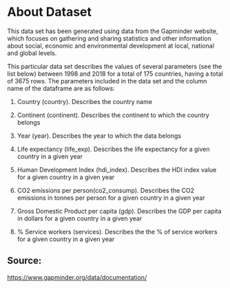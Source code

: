 # About Dataset

This data set has been generated using data from the Gapminder website, which focuses on gathering and sharing statistics and other information about social, economic and environmental development at local, national and global levels.

This particular data set describes the values of several parameters (see the list below) between 1998 and 2018 for a total of 175 countries, having a total of 3675 rows. The parameters included in the data set and the column name of the dataframe are as follows:

1. Country (country). Describes the country name

2. Continent (continent). Describes the continent to which the country belongs

3. Year (year). Describes the year to which the data belongs

4. Life expectancy (life_exp). Describes the life expectancy for a given country in a given year

5. Human Development Index (hdi_index). Describes the HDI index value for a given country in a given year

6. CO2 emissions per person(co2_consump). Describes the CO2 emissions in tonnes per person for a given country in a given year

7. Gross Domestic Product per capita (gdp). Describes the GDP per capita in dollars for a given country in a given year

8. % Service workers (services). Describes the the % of service workers for a given country in a given year

## Source:

https://www.gapminder.org/data/documentation/
